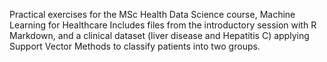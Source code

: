 Practical exercises for the MSc Health Data Science course, Machine Learning for Healthcare
Includes files from the introductory session with R Markdown, and a clinical dataset (liver disease and Hepatitis C) applying Support Vector Methods to classify patients into two groups.
